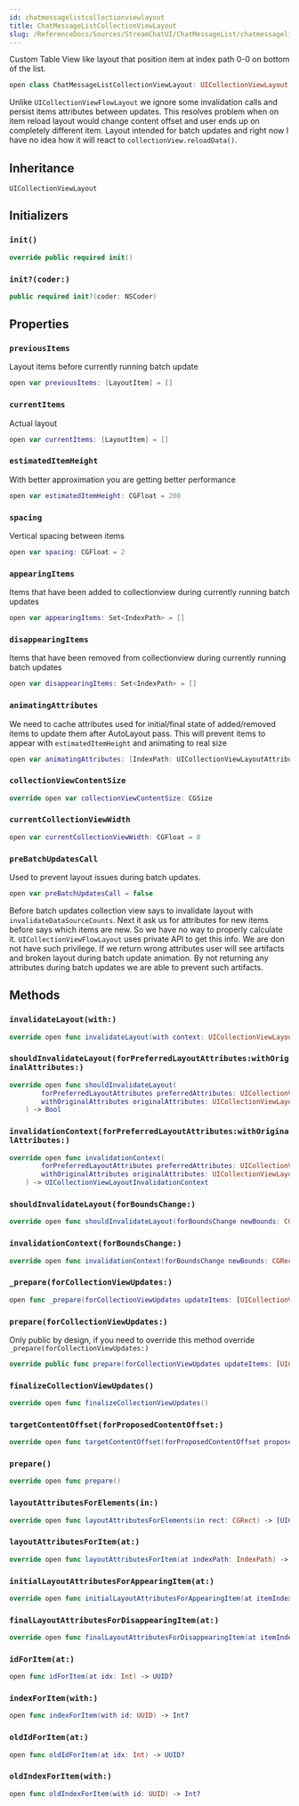 ```yaml
---
id: chatmessagelistcollectionviewlayout 
title: ChatMessageListCollectionViewLayout
slug: /ReferenceDocs/Sources/StreamChatUI/ChatMessageList/chatmessagelistcollectionviewlayout
---
```


Custom Table View like layout that position item at index path 0-0 on bottom of the list.

``` swift
open class ChatMessageListCollectionViewLayout: UICollectionViewLayout 
```

Unlike `UICollectionViewFlowLayout` we ignore some invalidation calls and persist items attributes between updates.
This resolves problem when on item reload layout would change content offset and user ends up on completely different item.
Layout intended for batch updates and right now I have no idea how it will react to `collectionView.reloadData()`.

## Inheritance

`UICollectionViewLayout`

## Initializers

### `init()`

``` swift
override public required init() 
```

### `init?(coder:)`

``` swift
public required init?(coder: NSCoder) 
```

## Properties

### `previousItems`

Layout items before currently running batch update

``` swift
open var previousItems: [LayoutItem] = []
```

### `currentItems`

Actual layout

``` swift
open var currentItems: [LayoutItem] = []
```

### `estimatedItemHeight`

With better approximation you are getting better performance

``` swift
open var estimatedItemHeight: CGFloat = 200
```

### `spacing`

Vertical spacing between items

``` swift
open var spacing: CGFloat = 2
```

### `appearingItems`

Items that have been added to collectionview during currently running batch updates

``` swift
open var appearingItems: Set<IndexPath> = []
```

### `disappearingItems`

Items that have been removed from collectionview during currently running batch updates

``` swift
open var disappearingItems: Set<IndexPath> = []
```

### `animatingAttributes`

We need to cache attributes used for initial/final state of added/removed items to update them after AutoLayout pass.
This will prevent items to appear with `estimatedItemHeight` and animating to real size

``` swift
open var animatingAttributes: [IndexPath: UICollectionViewLayoutAttributes] = [:]
```

### `collectionViewContentSize`

``` swift
override open var collectionViewContentSize: CGSize 
```

### `currentCollectionViewWidth`

``` swift
open var currentCollectionViewWidth: CGFloat = 0
```

### `preBatchUpdatesCall`

Used to prevent layout issues during batch updates.

``` swift
open var preBatchUpdatesCall = false
```

Before batch updates collection view says to invalidate layout with `invalidateDataSourceCounts`.
Next it ask us for attributes for new items before says which items are new. So we have no way to properly calculate it.
`UICollectionViewFlowLayout` uses private API to get this info. We are don not have such privilege.
If we return wrong attributes user will see artifacts and broken layout during batch update animation.
By not returning any attributes during batch updates we are able to prevent such artifacts.

## Methods

### `invalidateLayout(with:)`

``` swift
override open func invalidateLayout(with context: UICollectionViewLayoutInvalidationContext) 
```

### `shouldInvalidateLayout(forPreferredLayoutAttributes:withOriginalAttributes:)`

``` swift
override open func shouldInvalidateLayout(
        forPreferredLayoutAttributes preferredAttributes: UICollectionViewLayoutAttributes,
        withOriginalAttributes originalAttributes: UICollectionViewLayoutAttributes
    ) -> Bool 
```

### `invalidationContext(forPreferredLayoutAttributes:withOriginalAttributes:)`

``` swift
override open func invalidationContext(
        forPreferredLayoutAttributes preferredAttributes: UICollectionViewLayoutAttributes,
        withOriginalAttributes originalAttributes: UICollectionViewLayoutAttributes
    ) -> UICollectionViewLayoutInvalidationContext 
```

### `shouldInvalidateLayout(forBoundsChange:)`

``` swift
override open func shouldInvalidateLayout(forBoundsChange newBounds: CGRect) -> Bool 
```

### `invalidationContext(forBoundsChange:)`

``` swift
override open func invalidationContext(forBoundsChange newBounds: CGRect) -> UICollectionViewLayoutInvalidationContext 
```

### `_prepare(forCollectionViewUpdates:)`

``` swift
open func _prepare(forCollectionViewUpdates updateItems: [UICollectionViewUpdateItem]) 
```

### `prepare(forCollectionViewUpdates:)`

Only public by design, if you need to override this method override `_prepare(forCollectionViewUpdates:​)`

``` swift
override public func prepare(forCollectionViewUpdates updateItems: [UICollectionViewUpdateItem]) 
```

### `finalizeCollectionViewUpdates()`

``` swift
override open func finalizeCollectionViewUpdates() 
```

### `targetContentOffset(forProposedContentOffset:)`

``` swift
override open func targetContentOffset(forProposedContentOffset proposedContentOffset: CGPoint) -> CGPoint 
```

### `prepare()`

``` swift
override open func prepare() 
```

### `layoutAttributesForElements(in:)`

``` swift
override open func layoutAttributesForElements(in rect: CGRect) -> [UICollectionViewLayoutAttributes]? 
```

### `layoutAttributesForItem(at:)`

``` swift
override open func layoutAttributesForItem(at indexPath: IndexPath) -> UICollectionViewLayoutAttributes? 
```

### `initialLayoutAttributesForAppearingItem(at:)`

``` swift
override open func initialLayoutAttributesForAppearingItem(at itemIndexPath: IndexPath) -> UICollectionViewLayoutAttributes? 
```

### `finalLayoutAttributesForDisappearingItem(at:)`

``` swift
override open func finalLayoutAttributesForDisappearingItem(at itemIndexPath: IndexPath) -> UICollectionViewLayoutAttributes? 
```

### `idForItem(at:)`

``` swift
open func idForItem(at idx: Int) -> UUID? 
```

### `indexForItem(with:)`

``` swift
open func indexForItem(with id: UUID) -> Int? 
```

### `oldIdForItem(at:)`

``` swift
open func oldIdForItem(at idx: Int) -> UUID? 
```

### `oldIndexForItem(with:)`

``` swift
open func oldIndexForItem(with id: UUID) -> Int? 
```
